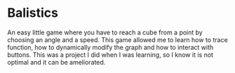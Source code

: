 # Balistics

An easy little game where you have to reach a cube from a point by choosing an angle and a speed.
This game allowed me to learn how to trace function, how to dynamically modify the graph and how to interact with buttons.
This was a project I did when I was learning, so I know it is not optimal and it can be ameliorated.
